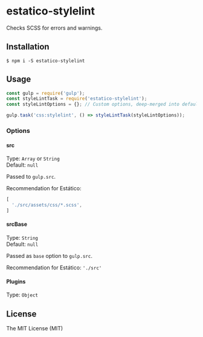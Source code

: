 # estatico-stylelint

Checks SCSS for errors and warnings.

## Installation

```
$ npm i -S estatico-stylelint
```

## Usage

```js
const gulp = require('gulp');
const styleLintTask = require('estatico-stylelint');
const styleLintOptions = {}; // Custom options, deep-merged into defaults via _.merge

gulp.task('css:stylelint', () => styleLintTask(styleLintOptions));
```

### Options

#### src

Type: `Array` or `String`<br>
Default: `null`

Passed to `gulp.src`.

Recommendation for Estático:
```js
[
  './src/assets/css/*.scss',
]
```

#### srcBase

Type: `String`<br>
Default: `null`

Passed as `base` option to `gulp.src`.

Recommendation for Estático: `'./src'`

#### Plugins

Type: `Object`

## License

The MIT License (MIT)
